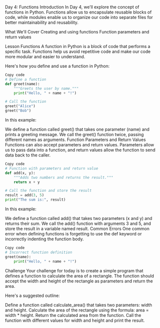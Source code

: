 Day 4: Functions
Introduction
In Day 4, we'll explore the concept of functions in Python. Functions allow us to encapsulate reusable blocks of code, while modules enable us to organize our code into separate files for better maintainability and reusability.

What We'll Cover
Creating and using functions
Function parameters and return values

Lesson
Functions
A function in Python is a block of code that performs a specific task. Functions help us avoid repetitive code and make our code more modular and easier to understand.

Here's how you define and use a function in Python:

```python
Copy code
# Define a function
def greet(name):
    """Greets the user by name."""
    print("Hello, " + name + "!")

# Call the function
greet("Alice")
greet("Bob")
```
In this example:

We define a function called greet() that takes one parameter (name) and prints a greeting message.
We call the greet() function twice, passing different names as arguments.
Function Parameters and Return Values
Functions can also accept parameters and return values. Parameters allow us to pass data into a function, and return values allow the function to send data back to the caller.

```python
Copy code
# Function with parameters and return value
def add(x, y):
    """Adds two numbers and returns the result."""
    return x + y

# Call the function and store the result
result = add(3, 5)
print("The sum is:", result)
```
In this example:

We define a function called add() that takes two parameters (x and y) and returns their sum.
We call the add() function with arguments 3 and 5, and store the result in a variable named result.
Common Errors
One common error when defining functions is forgetting to use the def keyword or incorrectly indenting the function body.

```python
Copy code
# Incorrect function definition
greet(name):
    print("Hello, " + name + "!")
```
Challenge
Your challenge for today is to create a simple program that defines a function to calculate the area of a rectangle. The function should accept the width and height of the rectangle as parameters and return the area.

Here's a suggested outline:

Define a function called calculate_area() that takes two parameters: width and height.
Calculate the area of the rectangle using the formula: area = width * height.
Return the calculated area from the function.
Call the function with different values for width and height and print the result.